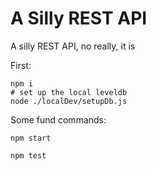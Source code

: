 # A Silly REST API

A silly REST API, no really, it is

First:
```
npm i
# set up the local leveldb
node ./localDev/setupDb.js
```

Some fund commands:
```shell
npm start

npm test
```
